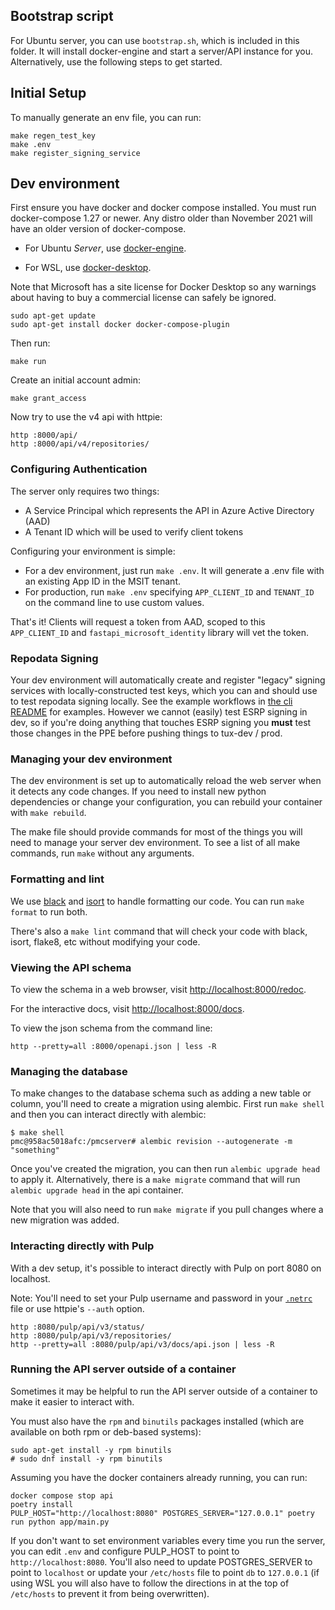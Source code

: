 ## Bootstrap script
For Ubuntu server, you can use `bootstrap.sh`, which is included in this folder. 
It will install docker-engine and start a server/API instance for you. Alternatively,
use the following steps to get started.

## Initial Setup

To manually generate an env file, you can run:

```
make regen_test_key
make .env
make register_signing_service
```


## Dev environment

First ensure you have docker and docker compose installed. You must run docker-compose 1.27 or
newer. Any distro older than November 2021 will have an older version of docker-compose.

- For Ubuntu *Server*, use [docker-engine](https://docs.docker.com/engine/install/ubuntu/#install-using-the-repository).

- For WSL, use [docker-desktop](https://docs.docker.com/desktop/windows/wsl).

Note that Microsoft has a site license for Docker Desktop so any warnings about having to buy a
commercial license can safely be ignored.

```
sudo apt-get update
sudo apt-get install docker docker-compose-plugin
```

Then run:

```
make run
```

Create an initial account admin:

```
make grant_access
```

Now try to use the v4 api with httpie:

```
http :8000/api/
http :8000/api/v4/repositories/
```

### Configuring Authentication
The server only requires two things:
- A Service Principal which represents the API in Azure Active Directory (AAD)
- A Tenant ID which will be used to verify client tokens

Configuring your environment is simple:
- For a dev environment, just run `make .env`. It will generate a .env file with an existing App ID in the MSIT tenant.
- For production, run `make .env` specifying `APP_CLIENT_ID` and `TENANT_ID` on the command line to use custom values.

That's it! Clients will request a token from AAD, scoped to this `APP_CLIENT_ID` and `fastapi_microsoft_identity` library will vet the token.


### Repodata Signing
Your dev environment will automatically create and register "legacy" signing services with
locally-constructed test keys, which you can and should use to test repodata signing locally.
See the example workflows in [the cli README](../cli/README.md#example-workflows) for examples.
However we cannot (easily) test ESRP signing in dev, so if you're doing anything that touches ESRP
signing you **must** test those changes in the PPE before pushing things to tux-dev / prod.


### Managing your dev environment

The dev environment is set up to automatically reload the web server when it detects any code
changes. If you need to install new python dependencies or change your configuration, you can
rebuild your container with `make rebuild`.

The make file should provide commands for most of the things you will need to manage your server dev
environment. To see a list of all make commands, run `make` without any arguments.


### Formatting and lint

We use [black](https://black.readthedocs.io/) and [isort](https://pycqa.github.io/isort/) to handle
formatting our code. You can run `make format` to run both.

There's also a `make lint` command that will check your code with black, isort, flake8, etc without
modifying your code.


### Viewing the API schema

To view the schema in a web browser, visit
[http://localhost:8000/redoc](http://localhost:8000/redoc).

For the interactive docs, visit [http://localhost:8000/docs](http://localhost:8000/docs).

To view the json schema from the command line:

```
http --pretty=all :8000/openapi.json | less -R
```


### Managing the database

To make changes to the database schema such as adding a new table or column, you'll need to create a
migration using alembic. First run `make shell` and then you can interact directly with alembic:

```
$ make shell
pmc@958ac5018afc:/pmcserver# alembic revision --autogenerate -m "something"
```

Once you've created the migration, you can then run `alembic upgrade head` to apply it.
Alternatively, there is a `make migrate` command that will run `alembic upgrade head` in the api
container.

Note that you will also need to run `make migrate` if you pull changes where a new migration was
added.


### Interacting directly with Pulp

With a dev setup, it's possible to interact directly with Pulp on port 8080 on localhost.

Note: You'll need to set your Pulp username and password in your
[`.netrc`](https://www.gnu.org/software/inetutils/manual/html_node/The-_002enetrc-file.html) file or
use httpie's `--auth` option.

```
http :8080/pulp/api/v3/status/
http :8080/pulp/api/v3/repositories/
http --pretty=all :8080/pulp/api/v3/docs/api.json | less -R
```

### Running the API server outside of a container

Sometimes it may be helpful to run the API server outside of a container to make it easier to
interact with.

You must also have the `rpm` and `binutils` packages installed (which are available on both rpm or
deb-based systems):

```
sudo apt-get install -y rpm binutils
# sudo dnf install -y rpm binutils
```

Assuming you have the docker containers already running, you can run:

```
docker compose stop api
poetry install
PULP_HOST="http://localhost:8080" POSTGRES_SERVER="127.0.0.1" poetry run python app/main.py
```

If you don't want to set environment variables every time you run the server, you can edit `.env`
and configure PULP_HOST to point to `http://localhost:8080`. You'll also need to update
POSTGRES_SERVER to point to `localhost` or update your `/etc/hosts` file to point `db` to
`127.0.0.1` (if using WSL you will also have to follow the directions in at the top of `/etc/hosts`
to prevent it from being overwritten).

